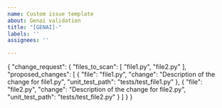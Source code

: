```yaml
---
name: Custom issue template
about: Genai validation
title: "[GENAI]-"
labels: ''
assignees: ''

---
```


{
  "change_request": {
    "files_to_scan": [
      "file1.py",
      "file2.py"
    ],
    "proposed_changes": [
      {
        "file": "file1.py",
        "change": "Description of the change for file1.py",
        "unit_test_path": "tests/test_file1.py"
      },
      {
        "file": "file2.py",
        "change": "Description of the change for file2.py",
        "unit_test_path": "tests/test_file2.py"
      }
    ]
  }
}
